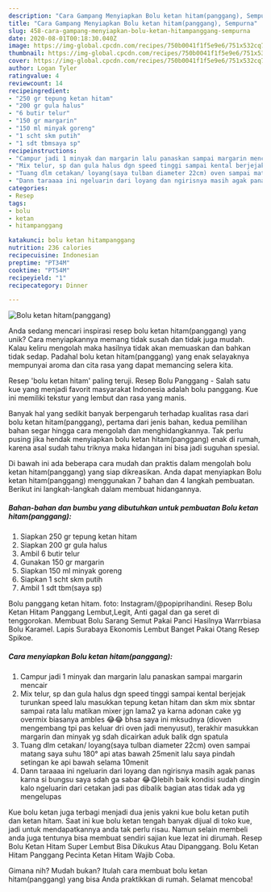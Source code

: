 ```yaml
---
description: "Cara Gampang Menyiapkan Bolu ketan hitam(panggang), Sempurna"
title: "Cara Gampang Menyiapkan Bolu ketan hitam(panggang), Sempurna"
slug: 458-cara-gampang-menyiapkan-bolu-ketan-hitampanggang-sempurna
date: 2020-08-01T00:18:30.040Z
image: https://img-global.cpcdn.com/recipes/750b0041f1f5e9e6/751x532cq70/bolu-ketan-hitampanggang-foto-resep-utama.jpg
thumbnail: https://img-global.cpcdn.com/recipes/750b0041f1f5e9e6/751x532cq70/bolu-ketan-hitampanggang-foto-resep-utama.jpg
cover: https://img-global.cpcdn.com/recipes/750b0041f1f5e9e6/751x532cq70/bolu-ketan-hitampanggang-foto-resep-utama.jpg
author: Logan Tyler
ratingvalue: 4
reviewcount: 14
recipeingredient:
- "250 gr tepung ketan hitam"
- "200 gr gula halus"
- "6 butir telur"
- "150 gr margarin"
- "150 ml minyak goreng"
- "1 scht skm putih"
- "1 sdt tbmsaya sp"
recipeinstructions:
- "Campur jadi 1 minyak dan margarin lalu panaskan sampai margarin mencair"
- "Mix telur, sp dan gula halus dgn speed tinggi sampai kental berjejak turunkan speed lalu masukkan tepung ketan hitam dan skm mix sbntar sampai rata lalu matikan mixer jgn lama2 ya karna adonan cake yg overmix biasanya ambles 😂😂 bhsa saya ini mksudnya (dioven mengembang tpi pas keluar dri oven jadi menyusut), terakhir masukkan margarin dan minyak yg sdah dicairkan aduk balik dgn spatula"
- "Tuang dlm cetakan/ loyang(saya tulban diameter 22cm) oven sampai matang saya suhu 180° api atas bawah 25menit lalu saya pindah setingan ke api bawah selama 10menit"
- "Dann taraaaa ini ngeluarin dari loyang dan ngirisnya masih agak panas karna si bungsu saya sdah ga sabar 😂😋lebih baik kondisi sudah dingin kalo ngeluarin dari cetakan jadi pas dibalik bagian atas tidak ada yg mengelupas"
categories:
- Resep
tags:
- bolu
- ketan
- hitampanggang

katakunci: bolu ketan hitampanggang 
nutrition: 236 calories
recipecuisine: Indonesian
preptime: "PT34M"
cooktime: "PT54M"
recipeyield: "1"
recipecategory: Dinner

---
```



![Bolu ketan hitam(panggang)](https://img-global.cpcdn.com/recipes/750b0041f1f5e9e6/751x532cq70/bolu-ketan-hitampanggang-foto-resep-utama.jpg)

Anda sedang mencari inspirasi resep bolu ketan hitam(panggang) yang unik? Cara menyiapkannya memang tidak susah dan tidak juga mudah. Kalau keliru mengolah maka hasilnya tidak akan memuaskan dan bahkan tidak sedap. Padahal bolu ketan hitam(panggang) yang enak selayaknya mempunyai aroma dan cita rasa yang dapat memancing selera kita.

Resep &#39;bolu ketan hitam&#39; paling teruji. Resep Bolu Panggang - Salah satu kue yang menjadi favorit masyarakat Indonesia adalah bolu panggang. Kue ini memiliki tekstur yang lembut dan rasa yang manis.

Banyak hal yang sedikit banyak berpengaruh terhadap kualitas rasa dari bolu ketan hitam(panggang), pertama dari jenis bahan, kedua pemilihan bahan segar hingga cara mengolah dan menghidangkannya. Tak perlu pusing jika hendak menyiapkan bolu ketan hitam(panggang) enak di rumah, karena asal sudah tahu triknya maka hidangan ini bisa jadi suguhan spesial.


Di bawah ini ada beberapa cara mudah dan praktis dalam mengolah bolu ketan hitam(panggang) yang siap dikreasikan. Anda dapat menyiapkan Bolu ketan hitam(panggang) menggunakan 7 bahan dan 4 langkah pembuatan. Berikut ini langkah-langkah dalam membuat hidangannya.

<!--inarticleads1-->

##### Bahan-bahan dan bumbu yang dibutuhkan untuk pembuatan Bolu ketan hitam(panggang):

1. Siapkan 250 gr tepung ketan hitam
1. Siapkan 200 gr gula halus
1. Ambil 6 butir telur
1. Gunakan 150 gr margarin
1. Siapkan 150 ml minyak goreng
1. Siapkan 1 scht skm putih
1. Ambil 1 sdt tbm(saya sp)


Bolu panggang ketan hitam. foto: Instagram/@popiprihandini. Resep Bolu Ketan Hitam Panggang Lembut,Legit, Anti gagal dan ga seret di tenggorokan. Membuat Bolu Sarang Semut Pakai Panci Hasilnya Warrrbiasa Bolu Karamel. Lapis Surabaya Ekonomis Lembut Banget Pakai Otang Resep Spikoe. 

<!--inarticleads2-->

##### Cara menyiapkan Bolu ketan hitam(panggang):

1. Campur jadi 1 minyak dan margarin lalu panaskan sampai margarin mencair
1. Mix telur, sp dan gula halus dgn speed tinggi sampai kental berjejak turunkan speed lalu masukkan tepung ketan hitam dan skm mix sbntar sampai rata lalu matikan mixer jgn lama2 ya karna adonan cake yg overmix biasanya ambles 😂😂 bhsa saya ini mksudnya (dioven mengembang tpi pas keluar dri oven jadi menyusut), terakhir masukkan margarin dan minyak yg sdah dicairkan aduk balik dgn spatula
1. Tuang dlm cetakan/ loyang(saya tulban diameter 22cm) oven sampai matang saya suhu 180° api atas bawah 25menit lalu saya pindah setingan ke api bawah selama 10menit
1. Dann taraaaa ini ngeluarin dari loyang dan ngirisnya masih agak panas karna si bungsu saya sdah ga sabar 😂😋lebih baik kondisi sudah dingin kalo ngeluarin dari cetakan jadi pas dibalik bagian atas tidak ada yg mengelupas


Kue bolu ketan juga terbagi menjadi dua jenis yakni kue bolu ketan putih dan ketan hitam. Saat ini kue bolu ketan tengah banyak dijual di toko kue, jadi untuk mendapatkannya anda tak perlu risau. Namun selain membeli anda juga tentunya bisa membuat sendiri sajian kue lezat ini dirumah. Resep Bolu Ketan Hitam Super Lembut Bisa Dikukus Atau Dipanggang. Bolu Ketan Hitam Panggang Pecinta Ketan Hitam Wajib Coba. 

Gimana nih? Mudah bukan? Itulah cara membuat bolu ketan hitam(panggang) yang bisa Anda praktikkan di rumah. Selamat mencoba!
